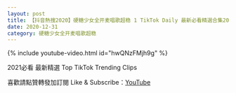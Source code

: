 ```yaml
---
layout: post
title: 【抖音熱搜2020】硬糖少女全开麦唱歌超稳 1 TikTok Daily 最新必看精選合集2020 12 31
date: 2020-12-31
category: 硬糖少女全开麦唱歌超稳
---
```


{% include youtube-video.html id="hwQNzFMjh9g" %}

2021必看 最新精選 Top TikTok Trending Clips

喜歡請點贊轉發加訂閱 Like & Subscribe：[YouTube](https://www.youtube.com/channel/UCAoR7VcanIPd04uEq_GIylA/videos)

